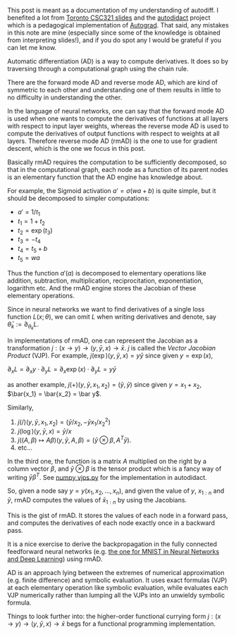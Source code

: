 This post is meant as a documentation of my understanding of autodiff. I
benefited a lot from [Toronto CSC321
slides](http://www.cs.toronto.edu/%7Ergrosse/courses/csc321_2018/slides/lec10.pdf)
and the [autodidact](https://github.com/mattjj/autodidact/) project
which is a pedagogical implementation of
[Autograd](https://github.com/hips/autograd). That said, any mistakes in
this note are mine (especially since some of the knowledge is obtained
from interpreting slides!), and if you do spot any I would be grateful
if you can let me know.

Automatic differentiation (AD) is a way to compute derivatives. It does
so by traversing through a computational graph using the chain rule.

There are the forward mode AD and reverse mode AD, which are kind of
symmetric to each other and understanding one of them results in little
to no difficulty in understanding the other.

In the language of neural networks, one can say that the forward mode AD
is used when one wants to compute the derivatives of functions at all
layers with respect to input layer weights, whereas the reverse mode AD
is used to compute the derivatives of output functions with respect to
weights at all layers. Therefore reverse mode AD (rmAD) is the one to
use for gradient descent, which is the one we focus in this post.

Basically rmAD requires the computation to be sufficiently decomposed,
so that in the computational graph, each node as a function of its
parent nodes is an elementary function that the AD engine has knowledge
about.

For example, the Sigmoid activation $a' = \sigma(w a + b)$ is quite
simple, but it should be decomposed to simpler computations:

-   $a' = 1 / t_1$
-   $t_1 = 1 + t_2$
-   $t_2 = \exp(t_3)$
-   $t_3 = - t_4$
-   $t_4 = t_5 + b$
-   $t_5 = w a$

Thus the function $a'(a)$ is decomposed to elementary operations like
addition, subtraction, multiplication, reciprocitation, exponentiation,
logarithm etc. And the rmAD engine stores the Jacobian of these
elementary operations.

Since in neural networks we want to find derivatives of a single loss
function $L(x; \theta)$, we can omit $L$ when writing derivatives and
denote, say $\bar \theta_k := \partial_{\theta_k} L$.

In implementations of rmAD, one can represent the Jacobian as a
transformation $j: (x \to y) \to (y, \bar y, x) \to \bar x$. $j$ is
called the *Vector Jacobian Product* (VJP). For example,
$j(\exp)(y, \bar y, x) = y \bar y$ since given $y = \exp(x)$,

$\partial_x L = \partial_x y \cdot \partial_y L = \partial_x \exp(x) \cdot \partial_y L = y \bar y$

as another example, $j(+)(y, \bar y, x_1, x_2) = (\bar y, \bar y)$ since
given $y = x_1 + x_2$, $\bar{x_1} = \bar{x_2} = \bar y$.

Similarly,

1.  $j(/)(y, \bar y, x_1, x_2) = (\bar y / x_2, - \bar y x_1 / x_2^2)$
2.  $j(\log)(y, \bar y, x) = \bar y / x$
3.  $j((A, \beta) \mapsto A \beta)(y, \bar y, A, \beta) = (\bar y \otimes \beta, A^T \bar y)$.
4.  etc\...

In the third one, the function is a matrix $A$ multiplied on the right
by a column vector $\beta$, and $\bar y \otimes \beta$ is the tensor
product which is a fancy way of writing $\bar y \beta^T$. See
[numpy\_vjps.py](https://github.com/mattjj/autodidact/blob/master/autograd/numpy/numpy_vjps.py)
for the implementation in autodidact.

So, given a node say $y = y(x_1, x_2, ..., x_n)$, and given the value of
$y$, $x_{1 : n}$ and $\bar y$, rmAD computes the values of
$\bar x_{1 : n}$ by using the Jacobians.

This is the gist of rmAD. It stores the values of each node in a forward
pass, and computes the derivatives of each node exactly once in a
backward pass.

It is a nice exercise to derive the backpropagation in the fully
connected feedforward neural networks (e.g. [the one for MNIST in Neural
Networks and Deep
Learning](http://neuralnetworksanddeeplearning.com/chap2.html#the_four_fundamental_equations_behind_backpropagation))
using rmAD.

AD is an approach lying between the extremes of numerical approximation
(e.g. finite difference) and symbolic evaluation. It uses exact formulas
(VJP) at each elementary operation like symbolic evaluation, while
evaluates each VJP numerically rather than lumping all the VJPs into an
unwieldy symbolic formula.

Things to look further into: the higher-order functional currying form
$j: (x \to y) \to (y, \bar y, x) \to \bar x$ begs for a functional
programming implementation.
